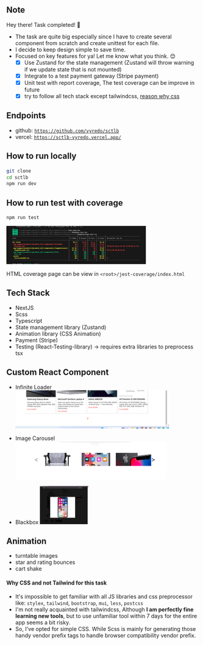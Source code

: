 ## Note

Hey there! Task completed! 🎉

- The task are quite big especially since I have to create several component from scratch and create unittest for each file.
- I decide to keep design simple to save time.
- Focused on key features for ya! Let me know what you think. 😊
  - [x] Use Zustand for the state management (Zustand will throw warning if we update state that is not mounted)
  - [x] Integrate to a test payment gateway (Stripe payment)
  - [x] Unit test with report coverage, The test coverage can be improve in future
  - [x] try to follow all tech stack except tailwindcss, <a href="#why-css">reason why css</a>

## Endpoints

- github: <a href="https://github.com/vyredo/sctlb">`https://github.com/vyredo/sctlb`</a>
- vercel: <a href="https://sctlb-vyredo.vercel.app/">`https://sctlb-vyredo.vercel.app/`</a>

## How to run locally

```bash
git clone
cd sctlb
npm run dev
```

## How to run test with coverage

```bash
npm run test
```

<img src="./Readme_assets/Test_coverage.jpg" height=100>

HTML coverage page can be view in
`<root>/jest-coverage/index.html`

## Tech Stack

- NextJS
- Scss
- Typescript
- State management library (Zustand)
- Animation library (CSS Animation)
- Payment (Stripe)
- Testing (React-Testing-library) -> requires extra libraries to preprocess tsx

## Custom React Component

- Infinite Loader
  <img src="./Readme_assets/Infinite_Loader.jpg" height=100>

- Image Carousel
  <img src="./Readme_assets/Image_Carousel.jpg" height=100>

- Blackbox
  <img src="./Readme_assets/Image_Blackbox.jpg" height=100>

## Animation

- turntable images
- star and rating bounces
- cart shake

<h4 id="why-css">Why CSS and not Tailwind for this task </h4>

- It's impossible to get familiar with all JS libraries and css preprocessor like: `stylex`, `tailwind`, `bootstrap`, `mui`, `less`, `postcss`
- I'm not really acquainted with tailwindcss, Although <strong>I am perfectly fine learning new tools</strong>, but to use unfamiliar tool within 7 days for the entire app seems a bit risky.
- So, I've opted for simple CSS. While Scss is mainly for generating those handy vendor prefix tags to handle browser compatibility vendor prefix.
